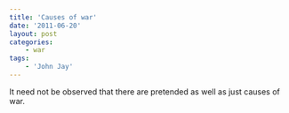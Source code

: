 ```yaml
---
title: 'Causes of war'
date: '2011-06-20'
layout: post
categories:
    - war
tags:
    - 'John Jay'
---
```


It need not be observed that there are pretended as well as just causes of war.